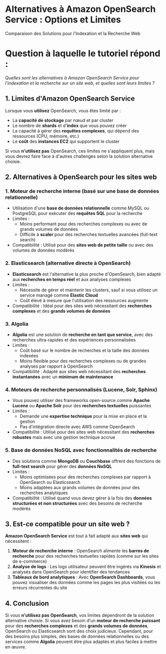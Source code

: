 # Alternatives à Amazon OpenSearch Service : Options et Limites  

Comparaison des Solutions pour l'Indexation et la Recherche Web

# Question à laquelle le tutoriel répond :

*Quelles sont les alternatives à Amazon OpenSearch Service pour l'indexation et la recherche sur un site web, et quelles sont leurs limites ?*

## 1. Limites d'Amazon OpenSearch Service  

Lorsque vous **utilisez** OpenSearch, vous êtes limité par :

- La **capacité de stockage** par nœud et par cluster  
- Le nombre de **shards** et d'**index** que vous pouvez créer  
- La capacité à gérer des **requêtes complexes**, qui dépend des ressources (CPU, mémoire, etc.)  
- Le **coût** des **instances EC2** qui supportent le cluster  

Si vous **n'utilisez pas** OpenSearch, ces limites ne s'appliquent plus, mais vous devrez faire face à d'autres challenges selon la solution alternative choisie.

## 2. Alternatives à OpenSearch pour les sites web

### 1. Moteur de recherche interne (basé sur une base de données relationnelle)

- Utilisation d'une **base de données relationnelle** comme MySQL ou PostgreSQL pour exécuter des **requêtes SQL** pour la recherche  
- Limites :  
  - Moins performant pour des recherches complexes ou avec de grands volumes de données  
  - Difficile à **scaler** pour des recherches textuelles avancées (full-text search)  
- Compatibilité : Utilisé pour des **sites web de petite taille** ou avec des volumes de données modérés

### 2. Elasticsearch (alternative directe à OpenSearch)

- **Elasticsearch** est l'alternative la plus proche d'OpenSearch, bien adapté aux **recherches en temps réel** et aux analyses complexes  
- Limites :  
  - Nécessite de gérer et maintenir les clusters, sauf si vous utilisez un service managé comme **Elastic Cloud**  
  - Coût élevé à mesure que l'utilisation des ressources augmente  
- Compatibilité : Idéal pour des sites web nécessitant des **recherches complexes** et des **grands volumes de données**

### 3. Algolia

- **Algolia** est une solution de **recherche en tant que service**, avec des recherches ultra-rapides et des expériences personnalisées  
- Limites :  
  - Coût basé sur le nombre de recherches et la taille des données indexées  
  - Moins flexible pour des recherches complexes ou de grandes analyses par rapport à OpenSearch  
- Compatibilité : Adapté aux sites web nécessitant des **recherches instantanées** avec un **minimum de maintenance**

### 4. Moteurs de recherche personnalisés (Lucene, Solr, Sphinx)

- Vous pouvez utiliser des frameworks open-source comme **Apache Lucene** ou **Apache Solr** pour des **recherches textuelles** puissantes  
- Limites :  
  - Demande une **expertise technique** pour la mise en place et la gestion  
  - Pas d'intégration directe avec AWS comme OpenSearch  
- Compatibilité : Utilisé pour des sites web nécessitant des **recherches robustes** mais avec une gestion technique accrue

### 5. Base de données NoSQL avec fonctionnalités de recherche

- Des solutions comme **MongoDB** ou **Couchbase** offrent des fonctions de **full-text search** pour gérer des **données NoSQL**  
- Limites :  
  - Moins optimisées pour des recherches complexes par rapport à OpenSearch ou Elasticsearch  
  - Moins adaptées aux grands volumes de données pour des recherches analytiques  
- Compatibilité : Utilisé quand vous devez gérer à la fois des **données structurées et non structurées** avec des besoins de recherche modérés

## 3. Est-ce compatible pour un site web ?  

**Amazon OpenSearch Service** est tout à fait adapté aux **sites web** qui nécessitent :

1. **Moteur de recherche interne** : OpenSearch alimente les **barres de recherche** pour des recherches textuelles rapides (comme sur les sites de e-commerce)  
2. **Analyse de logs** : Les logs utilisateur peuvent être ingérés via **Kinesis** et analysés dans OpenSearch pour identifier des tendances  
3. **Tableaux de bord analytiques** : Avec **OpenSearch Dashboards**, vous pouvez visualiser des données comme les pages les plus visitées ou les erreurs récurrentes du site

## 4. Conclusion  

Si vous **n'utilisez pas OpenSearch**, vos limites dépendront de la solution alternative choisie. Si vous avez besoin d’un **moteur de recherche puissant** pour des **recherches complexes** et des **grands volumes de données**, OpenSearch ou Elasticsearch sont des choix judicieux. Cependant, pour des besoins plus simples, des bases de données relationnelles ou des services comme **Algolia** peuvent être plus adaptés et plus faciles à mettre en œuvre.
